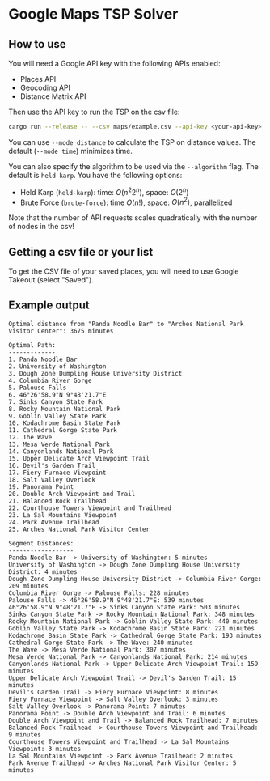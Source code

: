 # Google Maps TSP Solver

## How to use

You will need a Google API key with the following APIs enabled:

- Places API
- Geocoding API
- Distance Matrix API

Then use the API key to run the TSP on the csv file:

```bash
cargo run --release -- --csv maps/example.csv --api-key <your-api-key> --start "Panda Noodle Bar" --end "Arches National Park Visitor Center"
```

You can use `--mode distance` to calculate the TSP on distance values. The default (`--mode time`) minimizes time.

You can also specify the algorithm to be used via the `--algorithm` flag. The default is `held-karp`. You have the following options:

- Held Karp (`held-karp`): time: $O(n^2 2^n)$, space: $O(2^n)$
- Brute Force (`brute-force`): time $O(n!)$, space: $O(n^2)$, parallelized

Note that the number of API requests scales quadratically with the number of nodes in the csv!

## Getting a csv file or your list

To get the CSV file of your saved places, you will need to use Google Takeout (select "Saved").

## Example output

```text
Optimal distance from "Panda Noodle Bar" to "Arches National Park Visitor Center": 3675 minutes

Optimal Path:
-------------
1. Panda Noodle Bar
2. University of Washington
3. Dough Zone Dumpling House University District
4. Columbia River Gorge
5. Palouse Falls
6. 46°26'58.9"N 9°48'21.7"E
7. Sinks Canyon State Park
8. Rocky Mountain National Park
9. Goblin Valley State Park
10. Kodachrome Basin State Park
11. Cathedral Gorge State Park
12. The Wave
13. Mesa Verde National Park
14. Canyonlands National Park
15. Upper Delicate Arch Viewpoint Trail
16. Devil's Garden Trail
17. Fiery Furnace Viewpoint
18. Salt Valley Overlook
19. Panorama Point
20. Double Arch Viewpoint and Trail
21. Balanced Rock Trailhead
22. Courthouse Towers Viewpoint and Trailhead
23. La Sal Mountains Viewpoint
24. Park Avenue Trailhead
25. Arches National Park Visitor Center

Segment Distances:
------------------
Panda Noodle Bar -> University of Washington: 5 minutes
University of Washington -> Dough Zone Dumpling House University District: 4 minutes
Dough Zone Dumpling House University District -> Columbia River Gorge: 209 minutes
Columbia River Gorge -> Palouse Falls: 228 minutes
Palouse Falls -> 46°26'58.9"N 9°48'21.7"E: 539 minutes
46°26'58.9"N 9°48'21.7"E -> Sinks Canyon State Park: 503 minutes
Sinks Canyon State Park -> Rocky Mountain National Park: 348 minutes
Rocky Mountain National Park -> Goblin Valley State Park: 440 minutes
Goblin Valley State Park -> Kodachrome Basin State Park: 221 minutes
Kodachrome Basin State Park -> Cathedral Gorge State Park: 193 minutes
Cathedral Gorge State Park -> The Wave: 240 minutes
The Wave -> Mesa Verde National Park: 307 minutes
Mesa Verde National Park -> Canyonlands National Park: 214 minutes
Canyonlands National Park -> Upper Delicate Arch Viewpoint Trail: 159 minutes
Upper Delicate Arch Viewpoint Trail -> Devil's Garden Trail: 15 minutes
Devil's Garden Trail -> Fiery Furnace Viewpoint: 8 minutes
Fiery Furnace Viewpoint -> Salt Valley Overlook: 3 minutes
Salt Valley Overlook -> Panorama Point: 7 minutes
Panorama Point -> Double Arch Viewpoint and Trail: 6 minutes
Double Arch Viewpoint and Trail -> Balanced Rock Trailhead: 7 minutes
Balanced Rock Trailhead -> Courthouse Towers Viewpoint and Trailhead: 9 minutes
Courthouse Towers Viewpoint and Trailhead -> La Sal Mountains Viewpoint: 3 minutes
La Sal Mountains Viewpoint -> Park Avenue Trailhead: 2 minutes
Park Avenue Trailhead -> Arches National Park Visitor Center: 5 minutes
```
